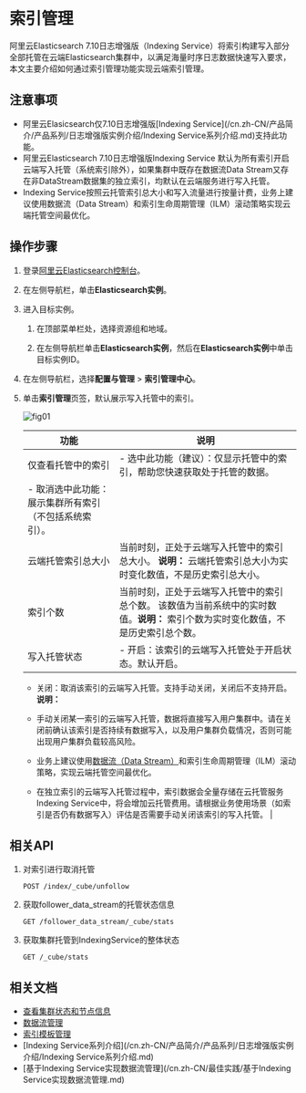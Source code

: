# 索引管理

阿里云Elasticsearch 7.10日志增强版（Indexing Service）将索引构建写入部分全部托管在云端Elasticsearch集群中，以满足海量时序日志数据快速写入要求，本文主要介绍如何通过索引管理功能实现云端索引管理。

## 注意事项

-   阿里云Elasicsearch仅7.10日志增强版[Indexing Service](/cn.zh-CN/产品简介/产品系列/日志增强版实例介绍/Indexing Service系列介绍.md)支持此功能。
-   阿里云Elasticsearch 7.10日志增强版Indexing Service 默认为所有索引开启云端写入托管（系统索引除外），如果集群中既存在数据流Data Stream又存在非DataStream数据集的独立索引，均默认在云端服务进行写入托管。
-   Indexing Service按照云托管索引总大小和写入流量进行按量计费，业务上建议使用数据流（Data Stream）和索引生命周期管理（ILM）滚动策略实现云端托管空间最优化。

## 操作步骤

1.  登录[阿里云Elasticsearch控制台](https://elasticsearch.console.aliyun.com/#/home)。

2.  在左侧导航栏，单击**Elasticsearch实例**。

3.  进入目标实例。

    1.  在顶部菜单栏处，选择资源组和地域。

    2.  在左侧导航栏单击**Elasticsearch实例**，然后在**Elasticsearch实例**中单击目标实例ID。

4.  在左侧导航栏，选择**配置与管理** \> **索引管理中心**。

5.  单击**索引管理**页签，默认展示写入托管中的索引。

    ![fig01](https://static-aliyun-doc.oss-accelerate.aliyuncs.com/assets/img/zh-CN/4127128161/p262550.png)

    |功能|说明|
    |--|--|
    |仅查看托管中的索引|    -   选中此功能（建议）：仅显示托管中的索引，帮助您快速获取处于托管的数据。
    -   取消选中此功能：展示集群所有索引（不包括系统索引）。 |
    |云端托管索引总大小|当前时刻，正处于云端写入托管中的索引总大小。 **说明：** 云端托管索引总大小为实时变化数值，不是历史索引总大小。 |
    |索引个数|当前时刻，正处于云端写入托管中的索引总个数。 该数值为当前系统中的实时数值。**说明：** 索引个数为实时变化数值，不是历史索引总个数。 |
    |写入托管状态|    -   开启：该索引的云端写入托管处于开启状态。默认开启。
    -   关闭：取消该索引的云端写入托管。支持手动关闭，关闭后不支持开启。
**说明：**

    -   手动关闭某一索引的云端写入托管，数据将直接写入用户集群中。请在关闭前确认该索引是否持续有数据写入，以及用户集群负载情况，否则可能出现用户集群负载较高风险。
    -   业务上建议使用[数据流（Data Stream）](https://www.elastic.co/guide/en/elasticsearch/reference/current/data-streams.html)和索引生命周期管理（ILM）滚动策略，实现云端托管空间最优化。
    -   在独立索引的云端写入托管过程中，索引数据会全量存储在云托管服务Indexing Service中，将会增加云托管费用。请根据业务使用场景（如索引是否仍有数据写入）评估是否需要手动关闭该索引的写入托管。 |


## 相关API

1.  对索引进行取消托管

    ```
    POST /index/_cube/unfollow
    ```

2.  获取follower\_data\_stream的托管状态信息

    ```
    GET /follower_data_stream/_cube/stats
    ```

3.  获取集群托管到IndexingService的整体状态

    ```
    GET /_cube/stats
    ```


## 相关文档

-   [查看集群状态和节点信息](/cn.zh-CN/Elasticsearch/实例管理/查看集群状态和节点信息.md)
-   [数据流管理](/cn.zh-CN/Elasticsearch/索引管理中心/数据流管理.md)
-   [索引模板管理](/cn.zh-CN/Elasticsearch/索引管理中心/索引模板管理.md)
-   [Indexing Service系列介绍](/cn.zh-CN/产品简介/产品系列/日志增强版实例介绍/Indexing Service系列介绍.md)
-   [基于Indexing Service实现数据流管理](/cn.zh-CN/最佳实践/基于Indexing Service实现数据流管理.md)

